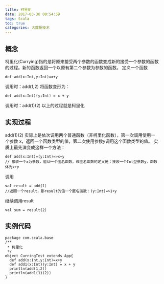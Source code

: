 ```yaml
---
title: 柯里化
date: 2017-03-30 00:54:59
tags: Scala
toc: true
categories: 大数据技术
---
```

## 概念 ##
柯里化(Currying)指的是将原来接受两个参数的函数变成新的接受一个参数的函数的过程。新的函数返回一个以原有第二个参数为参数的函数。
定义一个函数
```
def add(x:Int,y:Int)=x+y
```
调用时：add(1,2)
将函数变形为：
```
def add(x:Int)(y:Int) = x + y
```
调用时：add(1)(2)
以上的过程就是柯里化
<!-- more -->
## 实现过程 ##
add(1)(2) 实际上是依次调用两个普通函数（非柯里化函数），第一次调用使用一个参数 x，返回一个函数类型的值，第二次使用参数y调用这个函数类型的值。
实质上最先演变成这样一个方法：
```
def add(x:Int)=(y:Int)=>x+y
// 接收一个x为参数，返回一个匿名函数，该匿名函数的定义是：接收一个Int型参数y，函数体为x+y
```
调用
```
val result = add(1)
//返回一个result，那result的值一个匿名函数：(y:Int)=>1+y
```
继续调用result
```
val sum = result(2)
```
## 实例代码 ##
```
package com.scala.base
/**
 * 柯里化
 */
object CurringTest extends App{
  def add(x:Int,y:Int)=x+y
  def add1(x:Int)(y:Int) = x + y
  println(add(1,2))
  println(add1(1)(2))
}
```
